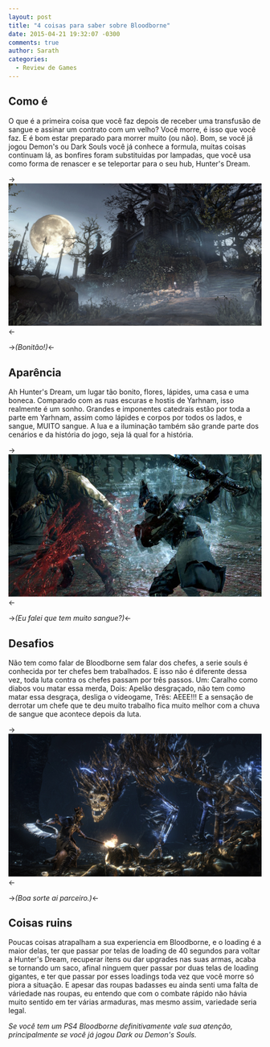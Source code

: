 ```yaml
---
layout: post
title: "4 coisas para saber sobre Bloodborne"
date: 2015-04-21 19:32:07 -0300
comments: true
author: Sarath
categories:
  - Review de Games
---
```


## Como é

O que é a primeira coisa que você faz depois de receber uma transfusão de sangue e assinar um contrato com um velho? Você morre, é isso que você faz. E é bom estar preparado para morrer muito (ou não).<!-- more -->
Bom, se você já jogou Demon's ou Dark Souls você já conhece a formula, muitas coisas continuam lá, as bonfires foram substituidas por lampadas, que você usa como forma de renascer e se teleportar para o seu hub, Hunter's Dream.

->![alt BloodBorne](/images/2015-04-21-4-coisas-para-saber-sobre-bloodborne/img01.jpg "BloodBorne")<-

->_(Bonitão!)_<-

## Aparência

Ah Hunter's Dream, um lugar tão bonito, flores, lápides, uma casa e uma boneca. Comparado com as ruas escuras e hostis de Yarhnam, isso realmente é um sonho. Grandes e imponentes catedrais estão por toda a parte em Yarhnam, assim como lápides e corpos por todos os lados, e sangue, MUITO sangue. A lua e a iluminação também são grande parte dos cenários e da história do jogo, seja lá qual for a história.

->![alt BloodBorne](/images/2015-04-21-4-coisas-para-saber-sobre-bloodborne/img02.jpg "BloodBorne")<-

->_(Eu falei que tem muito sangue?)_<-

## Desafios

Não tem como falar de Bloodborne sem falar dos chefes, a serie souls é conhecida por ter chefes bem trabalhados. E isso não é diferente dessa vez, toda luta contra os chefes passam por três passos. Um: Caralho como diabos vou matar essa merda, Dois: Apelão desgraçado, não tem como matar essa desgraça, desliga o videogame, Três: AEEE!!! E a sensação de derrotar um chefe que te deu muito trabalho fica muito melhor com a chuva de sangue que acontece depois da luta.

->![alt BloodBorne](/images/2015-04-21-4-coisas-para-saber-sobre-bloodborne/img03.jpg "BloodBorne")<-

->_(Boa sorte ai parceiro.)_<-

## Coisas ruins

Poucas coisas atrapalham a sua experiencia em Bloodborne, e o loading é a maior delas, ter que passar por telas de loading de 40 segundos para voltar a Hunter's Dream, recuperar itens ou dar upgrades nas suas armas, acaba se tornando um saco, afinal ninguem quer passar por duas telas de loading gigantes, e ter que passar por esses loadings toda vez que você morre só piora a situação. E apesar das roupas badasses eu ainda senti uma falta de váriedade nas roupas, eu entendo que com o combate rápido não hávia muito sentido em ter várias armaduras, mas mesmo assim, variedade seria legal.


_Se você tem um PS4 Bloodborne definitivamente vale sua atenção, principalmente se você já jogou Dark ou Demon's Souls._


